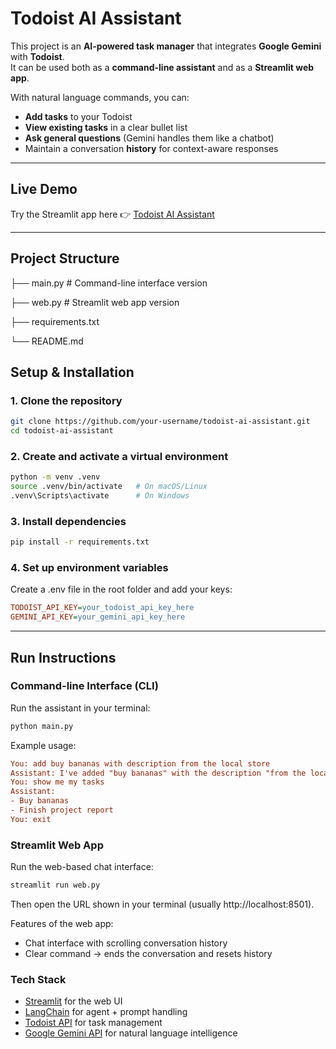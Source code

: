 # Todoist AI Assistant  

This project is an **AI-powered task manager** that integrates **Google Gemini** with **Todoist**.  
It can be used both as a **command-line assistant** and as a **Streamlit web app**.  

With natural language commands, you can:  
- **Add tasks** to your Todoist  
- **View existing tasks** in a clear bullet list  
- **Ask general questions** (Gemini handles them like a chatbot)  
- Maintain a conversation **history** for context-aware responses  

---

## Live Demo  
Try the Streamlit app here 👉 [Todoist AI Assistant](https://nassoumatine-app4-task-manager-agent-web-b5fklj.streamlit.app/)  

---

## Project Structure  


├── main.py    # Command-line interface version

├── web.py     # Streamlit web app version

├── requirements.txt

└── README.md


## Setup & Installation

### 1. Clone the repository  
```bash
git clone https://github.com/your-username/todoist-ai-assistant.git
cd todoist-ai-assistant
```
### 2. Create and activate a virtual environment
```bash
python -m venv .venv
source .venv/bin/activate   # On macOS/Linux
.venv\Scripts\activate      # On Windows
```
### 3. Install dependencies
```bash
pip install -r requirements.txt
```
### 4. Set up environment variables
Create a .env file in the root folder and add your keys:
```ini
TODOIST_API_KEY=your_todoist_api_key_here
GEMINI_API_KEY=your_gemini_api_key_here
```

---

## Run Instructions

### Command-line Interface (CLI)

Run the assistant in your terminal:
```bash
python main.py
```
Example usage:
```ini
You: add buy bananas with description from the local store
Assistant: I've added "buy bananas" with the description "from the local store" to your Todoist app.
You: show me my tasks
Assistant:
- Buy bananas
- Finish project report
You: exit
```

### Streamlit Web App
Run the web-based chat interface:
```bash
streamlit run web.py
```
Then open the URL shown in your terminal (usually http://localhost:8501).

Features of the web app:
- Chat interface with scrolling conversation history
- Clear command → ends the conversation and resets history

### Tech Stack
- [Streamlit](https://streamlit.io/) for the web UI
- [LangChain](https://www.langchain.com/) for agent + prompt handling
- [Todoist API](https://developer.todoist.com/rest/v2/) for task management
- [Google Gemini API](https://deepmind.google/technologies/gemini/) for natural language intelligence
